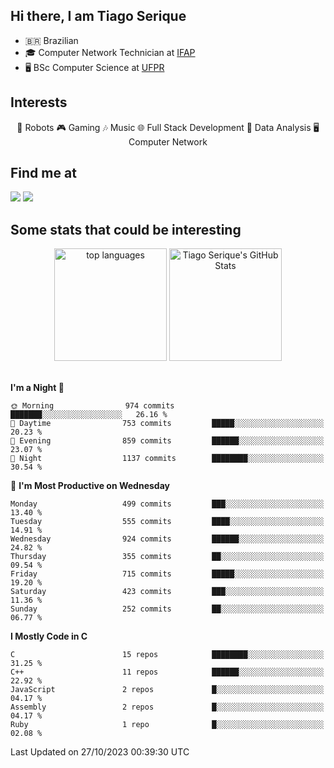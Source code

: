 
<h2> Hi there, I am Tiago Serique</h2>

<div>
	<ul>
		<li>🇧🇷 Brazilian</li>
		<li>🎓 Computer Network Technician at <a href="https://www.ifap.edu.br/">IFAP</a></li>
		<li>🖥️ BSc Computer Science at <a href="https://www.ufpr.br/portalufpr/">UFPR</a></li>
	</ul>
</div>


<h2>Interests</h2>

<div align="center">
	🤖 Robots 🎮 Gaming 🎶 Music 🌐 Full Stack Development 🎲 Data Analysis 🖥️ Computer Network
</div>

<h2>Find me at</h2>

<div>
	<a href="https://www.linkedin.com/in/tiago-serique"><img src="https://img.shields.io/badge/LinkedIn-0077B5?style=for-the-badge&logo=linkedin&logoColor=white"></a>
	<a href="https://www.instagram.com/tiago.serique/"><img src="https://img.shields.io/badge/Instagram-E4405F?style=for-the-badge&logo=instagram&logoColor=white"></a>
</div>

<h2>Some stats that could be interesting</h2>

<div align="center">
	<img height="180em" src="https://tiagoserique.vercel.app/api/top-langs/?layout=compact&theme=tokyonight&username=tiagoserique&langs_count=10&hide=makefile&exclude_repo=vim-mods" alt="top languages">
	<img height="180em" src="https://tiagoserique.vercel.app/api?username=tiagoserique&count_private=true&show_icons=true&theme=tokyonight&include_all_commits=true" alt="Tiago Serique's GitHub Stats">
</div> 

<br>

<!--START_SECTION:waka-->
**I'm a Night 🦉** 

```text
🌞 Morning                974 commits         ███████░░░░░░░░░░░░░░░░░░   26.16 % 
🌆 Daytime                753 commits         █████░░░░░░░░░░░░░░░░░░░░   20.23 % 
🌃 Evening                859 commits         ██████░░░░░░░░░░░░░░░░░░░   23.07 % 
🌙 Night                  1137 commits        ████████░░░░░░░░░░░░░░░░░   30.54 % 
```
📅 **I'm Most Productive on Wednesday** 

```text
Monday                   499 commits         ███░░░░░░░░░░░░░░░░░░░░░░   13.40 % 
Tuesday                  555 commits         ████░░░░░░░░░░░░░░░░░░░░░   14.91 % 
Wednesday                924 commits         ██████░░░░░░░░░░░░░░░░░░░   24.82 % 
Thursday                 355 commits         ██░░░░░░░░░░░░░░░░░░░░░░░   09.54 % 
Friday                   715 commits         █████░░░░░░░░░░░░░░░░░░░░   19.20 % 
Saturday                 423 commits         ███░░░░░░░░░░░░░░░░░░░░░░   11.36 % 
Sunday                   252 commits         ██░░░░░░░░░░░░░░░░░░░░░░░   06.77 % 
```


**I Mostly Code in C** 

```text
C                        15 repos            ████████░░░░░░░░░░░░░░░░░   31.25 % 
C++                      11 repos            ██████░░░░░░░░░░░░░░░░░░░   22.92 % 
JavaScript               2 repos             █░░░░░░░░░░░░░░░░░░░░░░░░   04.17 % 
Assembly                 2 repos             █░░░░░░░░░░░░░░░░░░░░░░░░   04.17 % 
Ruby                     1 repo              █░░░░░░░░░░░░░░░░░░░░░░░░   02.08 % 
```




 Last Updated on 27/10/2023 00:39:30 UTC
<!--END_SECTION:waka-->

